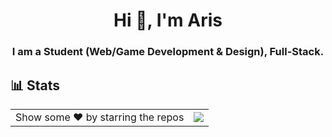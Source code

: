 <h1 align="center">Hi 👋, I'm Aris</h1>
<h3 align="center">I am a Student (Web/Game Development & Design), Full-Stack.</h3>

## :bar_chart: Stats

|                                                                                                           |                                                                                      |
| --------------------------------------------------------------------------------------------------------- | ------------------------------------------------------------------------------------ |
| Show some ❤️ by starring the repos | <img align="center" src="https://github-readme-stats.vercel.app/api/top-langs/?username=ARISTheGod&theme=dark&layout=compact" /> |

</div>
